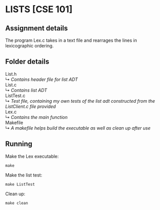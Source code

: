# LISTS [CSE 101]
## Assignment details
The program Lex.c takes in a text file and rearrages the lines in lexicographic ordering.

## Folder details
List.h    
↳ *Contains header file for list ADT*    
List.c    
↳ *Contains list ADT*    
ListTest.c    
↳ *Test file, containing my own tests of the list adt constructed from the ListClient.c file provided*    
Lex.c    
↳ *Contains the main function*    
Makefile    
↳ *A makefile helps build the executable as well as clean up after use*    

## Running
Make the Lex executable:
```
make
```

Make the list test:
```
make ListTest
```

Clean up:
```
make clean
```
